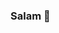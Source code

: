 ### Salam 👋

<!--
**Benyamin00Pat/Benyamin00Pat** is a ✨ _special_ ✨ repository because its `README.md` (this file) appears on your GitHub profile.

omid varam az in pack lezat kafi ro borde bashid:

- in ro bedonid ke vase in pack bish az 1 mah vaght gozashtim ...
- ♥️omid varam az in pack razi bashid♥️ ...
- sazandegan pack:
- Benyamin_Pat
- Darcy13
